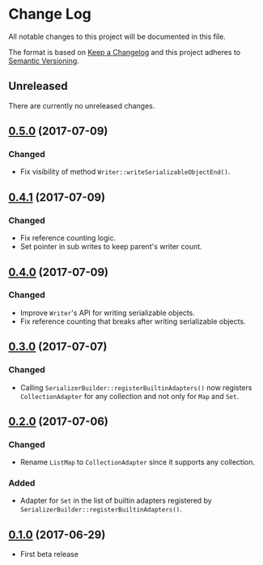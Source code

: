 # Change Log
All notable changes to this project will be documented in this file.

The format is based on [Keep a Changelog](http://keepachangelog.com/)
and this project adheres to [Semantic Versioning](http://semver.org/).

## Unreleased
There are currently no unreleased changes.

## [0.5.0](https://github.com/marcospassos/java-php-serializer/releases/tag/0.5.0) (2017-07-09)

### Changed

- Fix visibility of method `Writer::writeSerializableObjectEnd()`.

## [0.4.1](https://github.com/marcospassos/java-php-serializer/releases/tag/0.4.1) (2017-07-09)

### Changed

- Fix reference counting logic.
- Set pointer in sub writes to keep parent's writer count.

## [0.4.0](https://github.com/marcospassos/java-php-serializer/releases/tag/0.4.0) (2017-07-09)

### Changed

- Improve `Writer`'s API for writing serializable objects.
- Fix reference counting that breaks after writing serializable objects.

## [0.3.0](https://github.com/marcospassos/java-php-serializer/releases/tag/0.3.0) (2017-07-07)

### Changed

- Calling `SerializerBuilder::registerBuiltinAdapters()` now registers
`CollectionAdapter` for any collection and not only for `Map` and `Set`.

## [0.2.0](https://github.com/marcospassos/java-php-serializer/releases/tag/0.2.0) (2017-07-06)

### Changed

- Rename `ListMap` to `CollectionAdapter` since it supports any collection.

### Added

- Adapter for `Set` in the list of builtin adapters registered by 
`SerializerBuilder::registerBuiltinAdapters()`. 

## [0.1.0](https://github.com/marcospassos/java-php-serializer/releases/tag/0.1.0) (2017-06-29)

- First beta release
